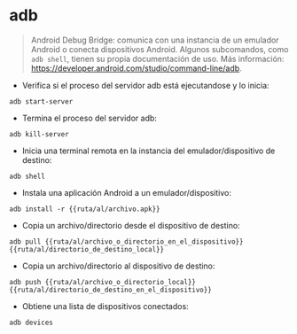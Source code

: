 # adb

> Android Debug Bridge: comunica con una instancia de un emulador Android o conecta dispositivos Android.
> Algunos subcomandos, como `adb shell`, tienen su propia documentación de uso.
> Más información: <https://developer.android.com/studio/command-line/adb>.

- Verifica si el proceso del servidor adb está ejecutandose y lo inicia:

`adb start-server`

- Termina el proceso del servidor adb:

`adb kill-server`

- Inicia una terminal remota en la instancia del emulador/dispositivo de destino:

`adb shell`

- Instala una aplicación Android a un emulador/dispositivo:

`adb install -r {{ruta/al/archivo.apk}}`

- Copia un archivo/directorio desde el dispositivo de destino:

`adb pull {{ruta/al/archivo_o_directorio_en_el_dispositivo}} {{ruta/al/directorio_de_destino_local}}`

- Copia un archivo/directorio al dispositivo de destino:

`adb push {{ruta/al/archivo_o_directorio_local}} {{ruta/al/directorio_de_destino_en_el_dispositivo}}`

- Obtiene una lista de dispositivos conectados:

`adb devices`
